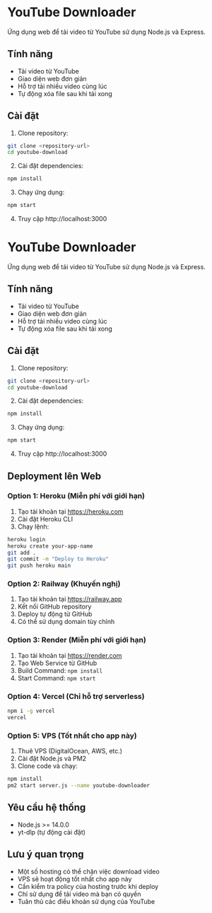# YouTube Downloader

Ứng dụng web để tải video từ YouTube sử dụng Node.js và Express.

## Tính năng
- Tải video từ YouTube
- Giao diện web đơn giản
- Hỗ trợ tải nhiều video cùng lúc
- Tự động xóa file sau khi tải xong

## Cài đặt

1. Clone repository:
```bash
git clone <repository-url>
cd youtube-download
```

2. Cài đặt dependencies:
```bash
npm install
```

3. Chạy ứng dụng:
```bash
npm start
```

4. Truy cập http://localhost:3000

# YouTube Downloader

Ứng dụng web để tải video từ YouTube sử dụng Node.js và Express.

## Tính năng
- Tải video từ YouTube
- Giao diện web đơn giản
- Hỗ trợ tải nhiều video cùng lúc
- Tự động xóa file sau khi tải xong

## Cài đặt

1. Clone repository:
```bash
git clone <repository-url>
cd youtube-download
```

2. Cài đặt dependencies:
```bash
npm install
```

3. Chạy ứng dụng:
```bash
npm start
```

4. Truy cập http://localhost:3000

## Deployment lên Web

### Option 1: Heroku (Miễn phí với giới hạn)
1. Tạo tài khoản tại https://heroku.com
2. Cài đặt Heroku CLI
3. Chạy lệnh:
```bash
heroku login
heroku create your-app-name
git add .
git commit -m "Deploy to Heroku"
git push heroku main
```

### Option 2: Railway (Khuyến nghị)
1. Tạo tài khoản tại https://railway.app
2. Kết nối GitHub repository
3. Deploy tự động từ GitHub
4. Có thể sử dụng domain tùy chỉnh

### Option 3: Render (Miễn phí với giới hạn)
1. Tạo tài khoản tại https://render.com
2. Tạo Web Service từ GitHub
3. Build Command: `npm install`
4. Start Command: `npm start`

### Option 4: Vercel (Chỉ hỗ trợ serverless)
```bash
npm i -g vercel
vercel
```

### Option 5: VPS (Tốt nhất cho app này)
1. Thuê VPS (DigitalOcean, AWS, etc.)
2. Cài đặt Node.js và PM2
3. Clone code và chạy:
```bash
npm install
pm2 start server.js --name youtube-downloader
```

## Yêu cầu hệ thống
- Node.js >= 14.0.0
- yt-dlp (tự động cài đặt)

## Lưu ý quan trọng
- Một số hosting có thể chặn việc download video
- VPS sẽ hoạt động tốt nhất cho app này
- Cần kiểm tra policy của hosting trước khi deploy
- Chỉ sử dụng để tải video mà bạn có quyền
- Tuân thủ các điều khoản sử dụng của YouTube
